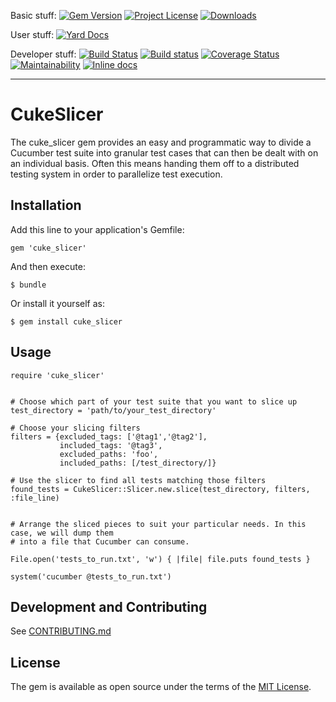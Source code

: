 Basic stuff:
[![Gem Version](https://badge.fury.io/rb/cuke_slicer.svg)](https://rubygems.org/gems/cuke_slicer)
[![Project License](https://img.shields.io/badge/license-MIT-blue.svg)](https://opensource.org/licenses/mit-license.php)
[![Downloads](https://img.shields.io/gem/dt/cuke_slicer.svg)](https://rubygems.org/gems/cuke_slicer)

User stuff:
[![Yard Docs](http://img.shields.io/badge/Documentation-API-blue.svg)](https://www.rubydoc.info/gems/cuke_slicer)

Developer stuff:
[![Build Status](https://travis-ci.org/enkessler/cuke_slicer.svg?branch=master)](https://travis-ci.org/enkessler/cuke_slicer)
[![Build status](https://ci.appveyor.com/api/projects/status/706c8x5ug897wq3x/branch/master?svg=true)](https://ci.appveyor.com/project/enkessler/cuke-slicer)
[![Coverage Status](https://coveralls.io/repos/github/enkessler/cuke_slicer/badge.svg?branch=master)](https://coveralls.io/github/enkessler/cuke_slicer?branch=master)
[![Maintainability](https://api.codeclimate.com/v1/badges/14c5ad2f8583be273418/maintainability)](https://codeclimate.com/github/enkessler/cuke_slicer/maintainability)
[![Inline docs](http://inch-ci.org/github/enkessler/cuke_slicer.svg?branch=master)](https://inch-ci.org/github/enkessler/cuke_slicer)

---


# CukeSlicer

The cuke_slicer gem provides an easy and programmatic way to divide a Cucumber test suite into granular test
cases that can then be dealt with on an individual basis. Often this means handing them off to a distributed
testing system in order to parallelize test execution.

## Installation

Add this line to your application's Gemfile:

    gem 'cuke_slicer'

And then execute:

    $ bundle

Or install it yourself as:

    $ gem install cuke_slicer

## Usage

    require 'cuke_slicer'


    # Choose which part of your test suite that you want to slice up
    test_directory = 'path/to/your_test_directory'

    # Choose your slicing filters
    filters = {excluded_tags: ['@tag1','@tag2'],
               included_tags: '@tag3',
               excluded_paths: 'foo',
               included_paths: [/test_directory/]}

    # Use the slicer to find all tests matching those filters
    found_tests = CukeSlicer::Slicer.new.slice(test_directory, filters, :file_line)


    # Arrange the sliced pieces to suit your particular needs. In this case, we will dump them
    # into a file that Cucumber can consume.

    File.open('tests_to_run.txt', 'w') { |file| file.puts found_tests }

    system('cucumber @tests_to_run.txt')


## Development and Contributing

See [CONTRIBUTING.md](https://github.com/enkessler/cuke_slicer/blob/master/CONTRIBUTING.md)

## License

The gem is available as open source under the terms of the [MIT License](https://opensource.org/licenses/MIT).

